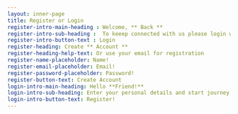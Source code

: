 ```yaml
---
layout: inner-page
title: Register or Login
register-intro-main-heading : Welcome, ** Back **
register-intro-sub-heading :  To keeep connected with us please login with you personal info.
register-intro-button-text : Login
register-heading: Create ** Account **
register-heading-help-text: Or use your email for registration
register-name-placeholder: Name!
register-email-placeholder: Email!
register-password-placeholder: Password!
register-button-text: Create Account
login-intro-main-heading: Hello **Friend!**
login-intro-sub-heading: Enter your personal details and start journey with us.
login-intro-button-text: Register!
---
```

